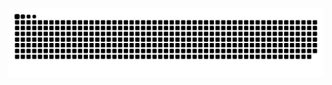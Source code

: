 ![Snake animation](https://raw.githubusercontent.com/CJ-Felicitas/CJ-Felicitas/output/github-contribution-grid-snake-dark.svg)
